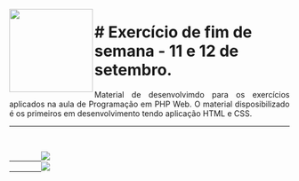 <p><img src="https://user-images.githubusercontent.com/63436406/133014656-bf50e243-f545-429e-a68f-d3a72e153815.png" align="left" height="150px" width="150px">
    <h1># Exercício de fim de semana - 11 e 12 de setembro.</h1> 
    <p align="justify">
    Material de desenvolvimdo para os exercícios aplicados na aula de Programação em PHP Web. O material disposibilizado é os primeiros em desenvolvimento tendo aplicação HTML e CSS.
    </p>
</p>      

---

<br>
    <code><a href="https:/discord.com">
        <img src="https://img.shields.io/badge/Léo Albergaria%20-%237289DA.svg?&style=for-the-badge&logo=discord&logoColor=white" /></a></code>
    <code><a href="https://www.linkedin.com/in/adm-leo-albergaria/">
        <img src="https://img.shields.io/badge/linkedin%20-%230077B5.svg?&style=for-the-badge&logo=linkedin&logoColor=white" /></a></code>
<br>     
